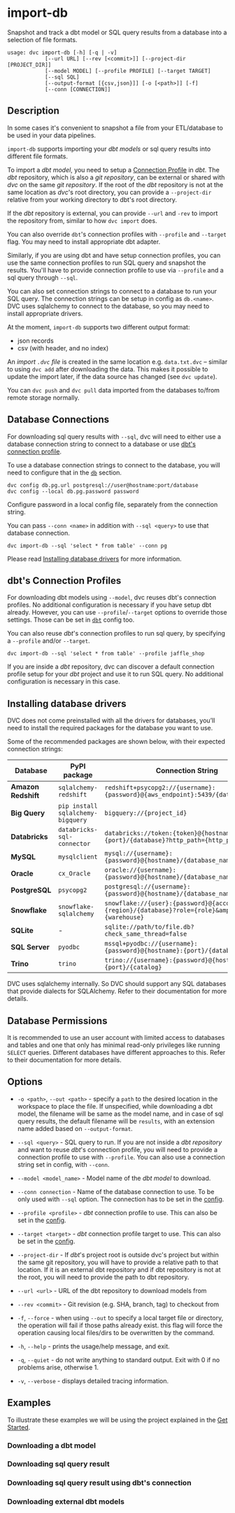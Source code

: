 # import-db

Snapshot and track a dbt model or SQL query results from a database into a
selection of file formats.

```usage
usage: dvc import-db [-h] [-q | -v]
            [--url URL] [--rev [<commit>]] [--project-dir [PROJECT_DIR]]
            [--model MODEL] [--profile PROFILE] [--target TARGET]
            [--sql SQL]
            [--output-format [{csv,json}]] [-o [<path>]] [-f]
            [--conn [CONNECTION]]
```

## Description

In some cases it's convenient to snapshot a file from your ETL/database to be
used in your data pipelines.

`import-db` supports importing your _dbt models_ or sql query results into
different file formats.

To import a _dbt model_, you need to setup a
[Connection Profile](https://docs.getdbt.com/docs/core/connect-data-platform/connection-profiles)
in _dbt_. The _dbt_ repository, which is also a _git repository_, can be
external or shared with _dvc_ on the same _git repository_. If the root of the
_dbt_ repository is not at the same location as _dvc_'s root directory, you can
provide a `--project-dir` relative from your working directory to dbt's root
directory.

If the _dbt_ repository is external, you can provide `--url` and `-rev` to
import the repository from, similar to how `dvc import` does.

You can also override `dbt`'s connection profiles with `--profile` and
`--target` flag. You may need to install appropriate dbt adapter.

Similarly, if you are using dbt and have setup connection profiles, you can use
the same connection profiles to run SQL query and snapshot the results. You'll
have to provide connection profile to use via `--profile` and a sql query
through `--sql`.

You can also set connection strings to connect to a database to run your SQL
query. The connection strings can be setup in config as `db.<name>`. DVC uses
sqlalchemy to connect to the database, so you may need to install appropriate
drivers.

At the moment, `import-db` supports two different output format:

- json records
- csv (with header, and no index)

An _import `.dvc` file_ is created in the same location e.g. `data.txt.dvc` –
similar to using `dvc add` after downloading the data. This makes it possible to
update the import later, if the data source has changed (see `dvc update`).

<admon type="info">

You can `dvc push` and `dvc pull` data imported from the databases to/from
remote storage normally.

</admon>

## Database Connections

For downloading sql query results with `--sql`, dvc will need to either use a
database connection string to connect to a database or use
[dbt's connection profile](#dbts-connection-profiles).

To use a database connection strings to connect to the database, you will need
to configure that in the [`db`] section.

```dvc
dvc config db.pg.url postgresql://user@hostname:port/database
dvc config --local db.pg.password password
```

<admon type="warn" title="Security Alert">
Configure password in a local config file, separately from the connection string.
</admon>

You can pass `--conn <name>` in addition with `--sql <query>` to use that
database connection.

```dvc
dvc import-db --sql 'select * from table' --conn pg
```

Please read [Installing database drivers](#installing-database-drivers) for more
information.

[`db`]: /doc/user-guide/project-structure/configuration#db

## dbt's Connection Profiles

For downloading dbt models using `--model`, dvc reuses dbt's connection
profiles. No additional configuration is necessary if you have setup dbt
already. However, you can use `--profile`/`--target` options to override those
settings. Those can be set in
[`dbt`](/doc/user-guide/project-structure/configuration#dbt) config too.

You can also reuse _dbt_'s connection profiles to run sql query, by specifying a
`--profile` and/or `--target`.

```dvc
dvc import-db --sql 'select * from table' --profile jaffle_shop
```

If you are inside a _dbt_ repository, dvc can discover a default connection
profile setup for your _dbt_ project and use it to run SQL query. No additional
configuration is necessary in this case.

## Installing database drivers

DVC does not come preinstalled with all the drivers for databases, you’ll need
to install the required packages for the database you want to use.

Some of the recommended packages are shown below, with their expected connection
strings:

| **Database**        | **PyPI package**                  | **Connection String**                                                                               |
| ------------------- | --------------------------------- | --------------------------------------------------------------------------------------------------- |
| **Amazon Redshift** | `sqlalchemy-redshift`             | `redshift+psycopg2://{username}:{password}@{aws_endpoint}:5439/{database_name}`                     |
| **Big Query**       | `pip install sqlalchemy-bigquery` | `bigquery://{project_id}`                                                                           |
| **Databricks**      | `databricks-sql-connector`        | `databricks://token:{token}@{hostname}:{port}/{database}?http_path={http_path}`                     |
| **MySQL**           | `mysqlclient`                     | `mysql://{username}:{password}@{hostname}/{database_name}`                                          |
| **Oracle**          | `cx_Oracle`                       | `oracle://{username}:{password}@{hostname}/{database_name}`                                         |
| **PostgreSQL**      | `psycopg2`                        | `postgresql://{username}:{password}@{hostname}/{database_name}`                                     |
| **Snowflake**       | `snowflake-sqlalchemy`            | `snowflake://{user}:{password}@{account}.{region}/{database}?role={role}&amp;warehouse={warehouse}` |
| **SQLite**          | -                                 | `sqlite://path/to/file.db?check_same_thread=false`                                                  |
| **SQL Server**      | `pyodbc`                          | `mssql+pyodbc://{username}:{password}@{hostname}:{port}/{database_name}`                            |
| **Trino**           | `trino`                           | `trino://{username}:{password}@{hostname}:{port}/{catalog}`                                         |

DVC uses sqlalchemy internally. So DVC should support any SQL databases that
provide dialects for SQLAlchemy. Refer to their documentation for more details.

## Database Permissions

It is recommended to use an user account with limited access to databases and
tables and one that only has minimal read-only privileges like running `SELECT`
queries. Different databases have different approaches to this. Refer to their
documentation for more details.

## Options

- `-o <path>`, `--out <path>` - specify a `path` to the desired location in the
  workspace to place the file. If unspecified, while downloading a dbt model,
  the filename will be same as the model name, and in case of sql query results,
  the default filename will be `results`, with an extension name added based on
  `--output-format`.
- `--sql <query>` - SQL query to run. If you are not inside a _dbt repository_
  and want to reuse _dbt_'s connection profile, you will need to provide a
  connection profile to use with `--profile`. You can also use a connection
  string set in config, with `--conn`.
- `--model <model_name>` - Model name of the _dbt model_ to download.
- `--conn connection` - Name of the database connection to use. To be only used
  with `--sql` option. The connection has to be set in the
  [config](/doc/user-guide/project-structure/configuration#db).
- `--profile <profile>` - _dbt_ connection profile to use. This can also be set
  in the [config](/doc/user-guide/project-structure/configuration#dbt).
- `--target <target>` - _dbt_ connection profile target to use. This can also be
  set in the [config](/doc/user-guide/project-structure/configuration#dbt).
- `--project-dir` - If _dbt_'s project root is outside dvc's project but within
  the same git repository, you will have to provide a relative path to that
  location. If it is an external dbt repository and if dbt repository is not at
  the root, you will need to provide the path to dbt repository.
- `--url <url>` - URL of the dbt repository to download models from
- `--rev <commit>` - Git revision (e.g. SHA, branch, tag) to checkout from
- `-f`, `--force` - when using `--out` to specify a local target file or
  directory, the operation will fail if those paths already exist. this flag
  will force the operation causing local files/dirs to be overwritten by the
  command.

- `-h`, `--help` - prints the usage/help message, and exit.

- `-q`, `--quiet` - do not write anything to standard output. Exit with 0 if no
  problems arise, otherwise 1.

- `-v`, `--verbose` - displays detailed tracing information.

## Examples

To illustrate these examples we will be using the <abbr>project</abbr> explained
in the [Get Started](/doc/start).

### Downloading a dbt model

### Downloading sql query result

### Downloading sql query result using dbt's connection

### Downloading external dbt models
